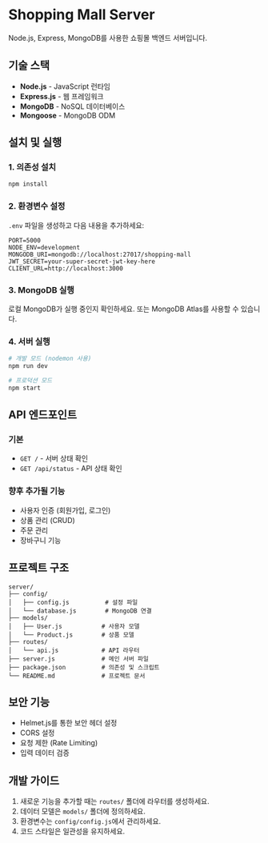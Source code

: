 # Shopping Mall Server

Node.js, Express, MongoDB를 사용한 쇼핑몰 백엔드 서버입니다.

## 기술 스택

- **Node.js** - JavaScript 런타임
- **Express.js** - 웹 프레임워크
- **MongoDB** - NoSQL 데이터베이스
- **Mongoose** - MongoDB ODM

## 설치 및 실행

### 1. 의존성 설치
```bash
npm install
```

### 2. 환경변수 설정
`.env` 파일을 생성하고 다음 내용을 추가하세요:
```
PORT=5000
NODE_ENV=development
MONGODB_URI=mongodb://localhost:27017/shopping-mall
JWT_SECRET=your-super-secret-jwt-key-here
CLIENT_URL=http://localhost:3000
```

### 3. MongoDB 실행
로컬 MongoDB가 실행 중인지 확인하세요. 또는 MongoDB Atlas를 사용할 수 있습니다.

### 4. 서버 실행
```bash
# 개발 모드 (nodemon 사용)
npm run dev

# 프로덕션 모드
npm start
```

## API 엔드포인트

### 기본
- `GET /` - 서버 상태 확인
- `GET /api/status` - API 상태 확인

### 향후 추가될 기능
- 사용자 인증 (회원가입, 로그인)
- 상품 관리 (CRUD)
- 주문 관리
- 장바구니 기능

## 프로젝트 구조

```
server/
├── config/
│   ├── config.js          # 설정 파일
│   └── database.js        # MongoDB 연결
├── models/
│   ├── User.js           # 사용자 모델
│   └── Product.js        # 상품 모델
├── routes/
│   └── api.js            # API 라우터
├── server.js             # 메인 서버 파일
├── package.json          # 의존성 및 스크립트
└── README.md             # 프로젝트 문서
```

## 보안 기능

- Helmet.js를 통한 보안 헤더 설정
- CORS 설정
- 요청 제한 (Rate Limiting)
- 입력 데이터 검증

## 개발 가이드

1. 새로운 기능을 추가할 때는 `routes/` 폴더에 라우터를 생성하세요.
2. 데이터 모델은 `models/` 폴더에 정의하세요.
3. 환경변수는 `config/config.js`에서 관리하세요.
4. 코드 스타일은 일관성을 유지하세요.
